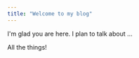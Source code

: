 ```yaml
---
title: "Welcome to my blog"
---
```


I'm glad you are here. I plan to talk about ...

All the things!
